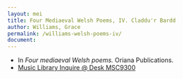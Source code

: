 ```yaml
---
layout: mei
title: Four Mediaeval Welsh Poems, IV. Claddu'r Bardd
author: Williams, Grace
permalink: /williams-welsh-poems-iv/
document:
---
```


- In *Four mediaeval Welsh poems.* Oriana Publications.
- <a href="https://tufts-primo.hosted.exlibrisgroup.com/permalink/f/bnf7qa/01TUN_ALMA21283969240003851" target="_blank">Music Library Inquire @ Desk MSC9300</a>
